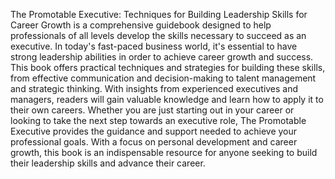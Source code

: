 The Promotable Executive: Techniques for Building Leadership Skills for Career Growth is a comprehensive guidebook designed to help professionals of all levels develop the skills necessary to succeed as an executive. In today's fast-paced business world, it's essential to have strong leadership abilities in order to achieve career growth and success. This book offers practical techniques and strategies for building these skills, from effective communication and decision-making to talent management and strategic thinking. With insights from experienced executives and managers, readers will gain valuable knowledge and learn how to apply it to their own careers. Whether you are just starting out in your career or looking to take the next step towards an executive role, The Promotable Executive provides the guidance and support needed to achieve your professional goals. With a focus on personal development and career growth, this book is an indispensable resource for anyone seeking to build their leadership skills and advance their career.
